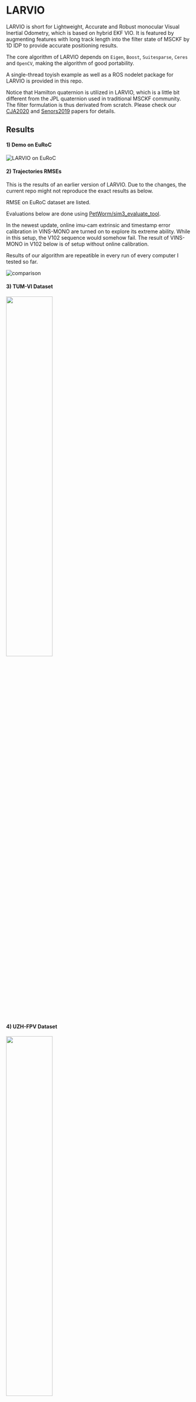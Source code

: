 # LARVIO
LARVIO is short for Lightweight, Accurate and Robust monocular Visual Inertial Odometry, which is based on hybrid EKF VIO. It is featured by augmenting features with long track length into the filter state of MSCKF by 1D IDP to provide accurate positioning results.

The core algorithm of LARVIO depends on `Eigen`, `Boost`, `Suitesparse`, `Ceres` and `OpenCV`, making the algorithm of good portability. 

A single-thread toyish example as well as a ROS nodelet package for LARVIO is provided in this repo.

Notice that Hamilton quaternion is utilized in LARVIO, which is a little bit different from the JPL quaternion used in traditional MSCKF community. The filter formulation is thus derivated from scratch. Please check our [CJA2020](https://www.sciencedirect.com/science/article/pii/S1000936120301722) and [Senors2019](https://www.mdpi.com/1424-8220/19/8/1941/htm) papers for details.


## Results
#### 1) Demo on EuRoC
![LARVIO on EuRoC](https://github.com/PetWorm/LARVIO/blob/master/results/euroc_x8.gif)

#### 2) Trajectories RMSEs
This is the results of an earlier version of LARVIO. Due to the changes, the current repo might not reproduce the exact results as below. 

RMSE on EuRoC dataset are listed. 

Evaluations below are done using [PetWorm/sim3_evaluate_tool](https://github.com/PetWorm/sim3_evaluate_tool).

In the newest update, online imu-cam extrinsic and timestamp error calibration in VINS-MONO are turned on to explore its extreme ability. While in this setup, the V102 sequence would somehow fail. The result of VINS-MONO in V102 below is of setup without online calibration.

Results of our algorithm are repeatible in every run of every computer I tested so far.

![comparison](https://github.com/PetWorm/LARVIO/blob/master/results/comparison.jpg)

#### 3) TUM-VI Dataset
<img src="https://github.com/PetWorm/LARVIO/blob/master/results/tumvi_c_1.jpg" width="50%">

#### 4) UZH-FPV Dataset
<img src="https://github.com/PetWorm/LARVIO/blob/master/results/uzhfpv_o_f_3.jpg" width="50%">


## Cross Platform Performance
This package has been successfully deployed on ARM (Jetson Nano and Jetson TX2, realtime without GPU refinement). The performances are comparable to the results on PCs.

Below is the exper1ment result in our office. A TX2-based multi-thread CPU-only implementation without ROS was developed here. We used [MYNT-EYE-D](https://github.com/slightech/MYNT-EYE-D-SDK) camera SDK to collect monocular images and IMU data, and estimate the camera poses in realtime. We walk around out the office to the corridor or the neighbor room, and return to the start point (in white circle) for a couple of times.

![TX2 implementation](https://github.com/PetWorm/LARVIO/blob/master/results/TX2_result.png)


## Acknowledgement
This repo is for academic use only.

LARVIO is originally developed based on [MSCKF_VIO](https://github.com/KumarRobotics/msckf_vio). Tremendous changes has been made, including the interface, visualization, visual front-end and filter details. 

LARVIO also benefits from [VINS-MONO](https://github.com/HKUST-Aerial-Robotics/VINS-Mono) and [ORB_SLAM2](https://github.com/raulmur/ORB_SLAM2).

We would like to thank the authors of repos above for their great contribution. We kept the copyright announcement of these repos.


## Introduction
LARVIO is an EKF-based monocular VIO. Loop closure was not applied in our algorithm. 
#### 1) Hybrid EKF with 1D IDP
A hybrid EKF architecture is utilized, which is based on the work of [Mingyang Li](http://roboticsproceedings.org/rss08/p31.pdf). It augments features with long track length into the filter state. In LARVIO, One-Dimensional Inverse Depth Parametrization is utilized to parametrize the augmented feature state, which is different from the original 3d solution by Li. This novelty improves the computational efficiency compare to the 3d solution. The positioning precision is also improved thanks to the utilization of complete constraints of features with long track length.
#### 2) Online calibration
It is capable of online imu-cam extrinsic calibration, online timestamp error calibration and online imu intrinsic calibration. 
#### 3) Automatic initialization
LARVIO can be automatically initialized in either static or dynamic scenerios.
#### 4) Robust visual front-end
We applied a ORB-descriptor assisted optical flow tracking visual front-end to improve the feature tracking performances.
#### 5) Closed-form ZUPT
A closed-form ZUPT measurement update is proposed to cope with the static scene.


## Feasibility
LARVIO is a feasible software. 

Users can change the settings in config file to set the VIO as MSCKF-only, 3d hybrid or 1d hybrid solutions. And all the online calibration functions can be turned on or off in each solution by the config file.


## Dependencies
LARVIO depends on `Eigen`, `Boost`, `Suitesparse`, `Ceres` and `OpenCV` for the core algorithm.
#### Toyish example
The toyish example depends on `OpenCV` (4.1.2 on OSX and 3.4.6 on Ubuntu 16.04/18.04), `Pangolin` is needed for visualization. Notice that extra `gcc 7` installation is needed for Ubuntu 16.04.
#### ROS nodelet
The ROS nodelet package has been tested on `Kinetic` and `Melodic` for Ubuntu 16.04/18.04. Following ROS packages are needed: `tf`, `cv_bridge`, `message_filters` and `image_transport`.


## Usage
This part show how to play LARVIO with [EuRoC dataset](https://projects.asl.ethz.ch/datasets/doku.php?id=kmavvisualinertialdatasets).
#### Toyish example
The toyish LARVIO example is a `CMake` based software. After install the dependencies, try commands below to compile the software:
```
cd LARVIO
mkdir build
cd build
cmake -D CMAKE_BUILD_TYPE=Release ..
make
```
An example is given in `LARVIO/run.sh` to show how to run the example.
#### ROS nodelet
A ROS nodelet package is provided in `LARVIO/ros_wrapper`. It has been tested on `Kinetic` and `Melodic`. Use commands below to compile the nodelet: 
```
cd YOUR_PATH/LARVIO/ros_wrapper
catkin_make
```
After building it, launch the LARVIO by:
```
. YOUR_PATH/LARVIO/ros_wrapper/devel/setup.bash
roslaunch larvio larvio_euroc.launch
```
Open a new terminal, and launch the `rviz` for visualization by (optional): 
```
. YOUR_PATH/LARVIO/ros_wrapper/devel/setup.bash
roslaunch larvio larvio_rviz.launch
```
Open a new terminal to play the dataset:
```
rosbag play MH_01_easy.bag
```


## Docker
A `Dockerfile` is provided in `LARVIO/docker`. After building it, you need to load dateset and modify the `run.sh` in container to run toyish example, or use 'roslaunch' to run the ROS package. Also, GUI is needed in the host to display the Pangolin and rviz view.

There is another VNC docker image which is convinent for monitoring the rviz view. Click [petworm/vnc-larvio-playground](https://hub.docker.com/r/petworm/vnc-larvio-playground) to directly pull this image, or build it from source with [PetWorm/docker-larvio-playground](https://github.com/PetWorm/docker-larvio-playground).


## Related Works
Please cite our CJA paper if you use LARVIO in your research:
```txt
@article{qiu2020lightweight,
  title={Lightweight hybrid Visual-Inertial Odometry with Closed-Form Zero Velocity Update},
  author={Qiu, Xiaochen and Zhang, Hai and Fu, Wenxing},
  journal={Chinese Journal of Aeronautics},
  year={2020},
  publisher={Elsevier}
}
```

Another earlier work illustrating some parts of LARVIO is as below:
```txt
@article{qiu2019monocular,
  title={Monocular Visual-Inertial Odometry with an Unbiased Linear System Model and Robust Feature Tracking Front-End},
  author={Qiu, Xiaochen and Zhang, Hai and Fu, Wenxing and Zhao, Chenxu and Jin, Yanqiong},
  journal={Sensors},
  volume={19},
  number={8},
  pages={1941},
  year={2019},
  publisher={Multidisciplinary Digital Publishing Institute}
}
```